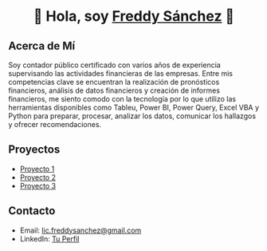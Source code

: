 <div align="center">
<h1 align="center">👋 Hola, soy <a href="https://aristi.dev">Freddy Sánchez</a> 👋</h1>
</div>

## Acerca de Mí
Soy contador público certificado con varios años de experiencia supervisando las actividades financieras de las empresas. Entre mis competencias clave se encuentran la realización de pronósticos financieros, análisis de datos financieros y creación de informes financieros, me siento comodo con la tecnología por lo que utilizo las herramientas disponibles como Tableu, Power BI, Power Query, Excel VBA y Python  para preparar, procesar, analizar los datos, comunicar los hallazgos y ofrecer recomendaciones.

## Proyectos

- [Proyecto 1](#)
- [Proyecto 2](#)
- [Proyecto 3](#)

## Contacto

- Email: lic.freddysanchez@gmail.com
- LinkedIn: [Tu Perfil](https://www.linkedin.com/in/tu-perfil)
